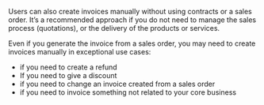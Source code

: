 Users can also create invoices manually without using contracts or a sales order. It’s a recommended approach if you do not need to manage the sales process (quotations), or the delivery of the products or services.

Even if you generate the invoice from a sales order, you may need to create invoices manually in exceptional use cases:

-   if you need to create a refund    
-   If you need to give a discount    
-   if you need to change an invoice created from a sales order    
-   if you need to invoice something not related to your core business